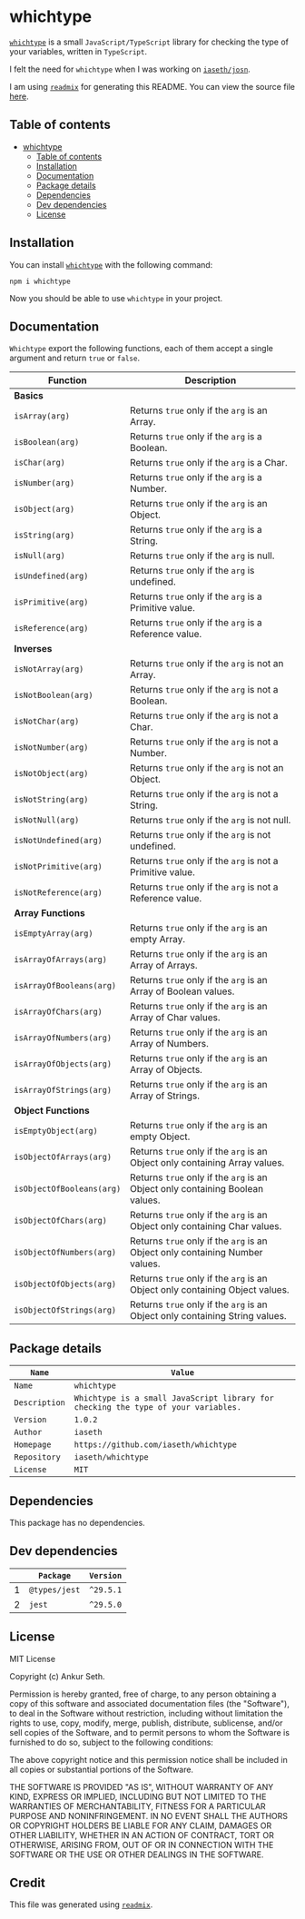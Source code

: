 
# whichtype
[`whichtype`](https://www.npmjs.com/package/whichtype) is a small `JavaScript/TypeScript` library for checking the type of your variables, written in `TypeScript`.

I felt the need for `whichtype` when I was working on [`iaseth/josn`](https://github.com/iaseth/josn).

I am using [`readmix`](https://github.com/iaseth/readmix) for generating this README.
You can view the source file [here](https://github.com/iaseth/whichtype/blob/master/README.md.rx).


## Table of contents
* [whichtype](#whichtype)
    * [Table of contents](#table-of-contents)
    * [Installation](#installation)
    * [Documentation](#documentation)
    * [Package details](#package-details)
    * [Dependencies](#dependencies)
    * [Dev dependencies](#dev-dependencies)
    * [License](#license)


## Installation
You can install [`whichtype`](https://www.npmjs.com/package/whichtype) with the following command:
```
npm i whichtype
```
Now you should be able to use `whichtype` in your project.


## Documentation
`Whichtype` export the following functions, each of them accept a single argument and return `true` or `false`.

| Function | Description |
| -------- | ----------- |
| **Basics** |  |
| `isArray(arg)` | Returns `true` only if the `arg` is an Array. |
| `isBoolean(arg)` | Returns `true` only if the `arg` is a Boolean. |
| `isChar(arg)` | Returns `true` only if the `arg` is a Char. |
| `isNumber(arg)` | Returns `true` only if the `arg` is a Number. |
| `isObject(arg)` | Returns `true` only if the `arg` is an Object. |
| `isString(arg)` | Returns `true` only if the `arg` is a String. |
| `isNull(arg)` | Returns `true` only if the `arg` is null. |
| `isUndefined(arg)` | Returns `true` only if the `arg` is undefined. |
| `isPrimitive(arg)` | Returns `true` only if the `arg` is a Primitive value. |
| `isReference(arg)` | Returns `true` only if the `arg` is a Reference value. |
| **Inverses** |  |
| `isNotArray(arg)` | Returns `true` only if the `arg` is not an Array. |
| `isNotBoolean(arg)` | Returns `true` only if the `arg` is not a Boolean. |
| `isNotChar(arg)` | Returns `true` only if the `arg` is not a Char. |
| `isNotNumber(arg)` | Returns `true` only if the `arg` is not a Number. |
| `isNotObject(arg)` | Returns `true` only if the `arg` is not an Object. |
| `isNotString(arg)` | Returns `true` only if the `arg` is not a String. |
| `isNotNull(arg)` | Returns `true` only if the `arg` is not null. |
| `isNotUndefined(arg)` | Returns `true` only if the `arg` is not undefined. |
| `isNotPrimitive(arg)` | Returns `true` only if the `arg` is not a Primitive value. |
| `isNotReference(arg)` | Returns `true` only if the `arg` is not a Reference value. |
| **Array Functions** |  |
| `isEmptyArray(arg)` | Returns `true` only if the `arg` is an empty Array. |
| `isArrayOfArrays(arg)` | Returns `true` only if the `arg` is an Array of Arrays. |
| `isArrayOfBooleans(arg)` | Returns `true` only if the `arg` is an Array of Boolean values. |
| `isArrayOfChars(arg)` | Returns `true` only if the `arg` is an Array of Char values. |
| `isArrayOfNumbers(arg)` | Returns `true` only if the `arg` is an Array of Numbers. |
| `isArrayOfObjects(arg)` | Returns `true` only if the `arg` is an Array of Objects. |
| `isArrayOfStrings(arg)` | Returns `true` only if the `arg` is an Array of Strings. |
| **Object Functions** |  |
| `isEmptyObject(arg)` | Returns `true` only if the `arg` is an empty Object. |
| `isObjectOfArrays(arg)` | Returns `true` only if the `arg` is an Object only containing Array values. |
| `isObjectOfBooleans(arg)` | Returns `true` only if the `arg` is an Object only containing Boolean values. |
| `isObjectOfChars(arg)` | Returns `true` only if the `arg` is an Object only containing Char values. |
| `isObjectOfNumbers(arg)` | Returns `true` only if the `arg` is an Object only containing Number values. |
| `isObjectOfObjects(arg)` | Returns `true` only if the `arg` is an Object only containing Object values. |
| `isObjectOfStrings(arg)` | Returns `true` only if the `arg` is an Object only containing String values. |


## Package details
| `Name`        | `Value`                                                                            |
| ------------- | ---------------------------------------------------------------------------------- |
| `Name`        | `whichtype`                                                                        |
| `Description` | `Whichtype is a small JavaScript library for checking the type of your variables.` |
| `Version`     | `1.0.2`                                                                            |
| `Author`      | `iaseth`                                                                           |
| `Homepage`    | `https://github.com/iaseth/whichtype`                                              |
| `Repository`  | `iaseth/whichtype`                                                                 |
| `License`     | `MIT`                                                                              |



## Dependencies
This package has no dependencies.


## Dev dependencies
|     | `Package`     | `Version`   |
| --- | ------------- | ----------- |
| 1   | `@types/jest` | `^29.5.1`   |
| 2   | `jest`        | `^29.5.0`   |



## License
MIT License

Copyright (c) Ankur Seth.

Permission is hereby granted, free of charge, to any person obtaining a copy
of this software and associated documentation files (the "Software"), to deal
in the Software without restriction, including without limitation the rights
to use, copy, modify, merge, publish, distribute, sublicense, and/or sell
copies of the Software, and to permit persons to whom the Software is
furnished to do so, subject to the following conditions:

The above copyright notice and this permission notice shall be included in all
copies or substantial portions of the Software.

THE SOFTWARE IS PROVIDED "AS IS", WITHOUT WARRANTY OF ANY KIND, EXPRESS OR
IMPLIED, INCLUDING BUT NOT LIMITED TO THE WARRANTIES OF MERCHANTABILITY,
FITNESS FOR A PARTICULAR PURPOSE AND NONINFRINGEMENT. IN NO EVENT SHALL THE
AUTHORS OR COPYRIGHT HOLDERS BE LIABLE FOR ANY CLAIM, DAMAGES OR OTHER
LIABILITY, WHETHER IN AN ACTION OF CONTRACT, TORT OR OTHERWISE, ARISING FROM,
OUT OF OR IN CONNECTION WITH THE SOFTWARE OR THE USE OR OTHER DEALINGS IN THE
SOFTWARE.


## Credit

This file was generated using [`readmix`](https://github.com/iaseth/readmix).


